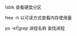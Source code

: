 lsblk                     查看硬盘分区

free -h                   以可读方式查看内存使用量

ps -ef|grep 进程名称       查找进程          
